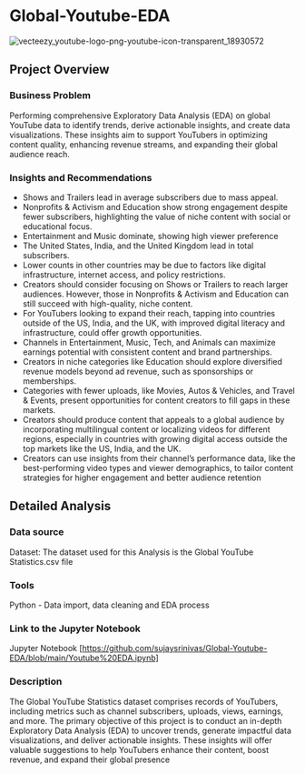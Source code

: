 # Global-Youtube-EDA

  ![vecteezy_youtube-logo-png-youtube-icon-transparent_18930572](https://github.com/user-attachments/assets/1fbccae5-9363-4fd8-8ba4-48bbc3a295be)

## Project Overview

### Business Problem
Performing comprehensive Exploratory Data Analysis (EDA) on global YouTube data to identify trends, derive actionable insights, and create data visualizations.          These insights aim to support YouTubers in optimizing content quality, enhancing revenue streams, and expanding their global audience reach.

### Insights and Recommendations

* Shows and Trailers lead in average subscribers due to mass appeal.
* Nonprofits & Activism and Education show strong engagement despite fewer subscribers, highlighting the value of niche content with social or educational focus.
* Entertainment and Music dominate, showing high viewer preference
* The United States, India, and the United Kingdom lead in total subscribers.
* Lower counts in other countries may be due to factors like digital infrastructure, internet access, and policy restrictions.
* Creators should consider focusing on Shows or Trailers to reach larger audiences. However, those in Nonprofits & Activism and Education can still succeed with        high-quality, niche content.
* For YouTubers looking to expand their reach, tapping into countries outside of the US, India, and the UK, with improved digital literacy and infrastructure, could    offer growth opportunities.
* Channels in Entertainment, Music, Tech, and Animals can maximize earnings potential with consistent content and brand partnerships.
* Creators in niche categories like Education should explore diversified revenue models beyond ad revenue, such as sponsorships or memberships.
* Categories with fewer uploads, like Movies, Autos & Vehicles, and Travel & Events, present opportunities for content creators to fill gaps in these markets.
* Creators should produce content that appeals to a global audience by incorporating multilingual content or localizing videos for different regions, especially in     countries with growing digital access outside the top markets like the US, India, and the UK.
* Creators can use insights from their channel’s performance data, like the best-performing video types and viewer demographics, to tailor content strategies for       higher engagement and better audience retention

## Detailed Analysis

### Data source
Dataset: The dataset used for this Analysis is the Global YouTube Statistics.csv file

### Tools 
Python - Data import, data cleaning and EDA process

### Link to the Jupyter Notebook

Jupyter Notebook [https://github.com/sujaysrinivas/Global-Youtube-EDA/blob/main/Youtube%20EDA.ipynb]

### Description
The Global YouTube Statistics dataset comprises records of YouTubers, including metrics such as channel subscribers, uploads, views, earnings, and more. The primary objective of this project is to conduct an in-depth Exploratory Data Analysis (EDA) to uncover trends, generate impactful data visualizations, and deliver actionable insights. These insights will offer valuable suggestions to help YouTubers enhance their content, boost revenue, and expand their global presence




